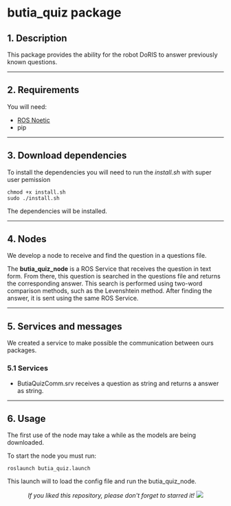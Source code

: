 # butia_quiz package

## 1. Description

This package provides the ability for the robot DoRIS to answer previously known questions.

___
## 2. Requirements

You will need:
- [ROS Noetic](http://wiki.ros.org/noetic/Installation)
- pip

___
## 3. Download dependencies

To install the dependencies you will need to run the _install.sh_ with super user pemission

```
chmod +x install.sh
sudo ./install.sh
```

The dependencies will be installed.

___
## 4. Nodes

We develop a node to receive and find the question in a questions file.

The **butia_quiz_node** is a ROS Service that receives the question in text form. From there, this question is searched in the questions file and returns the corresponding answer. This search is performed using two-word comparison methods, such as the Levenshtein method. After finding the answer, it is sent using the same ROS Service.

___
## 5. Services and messages

We created a service to make possible the communication between ours packages.

### 5.1 Services

- ButiaQuizComm.srv receives a question as string and returns a answer as string.

___
## 6. Usage

The first use of the node may take a while as the models are being downloaded.

To start the node you must run:
```
roslaunch butia_quiz.launch
```

This launch will to load the config file and run the butia_quiz_node.

<p align="center"> 
  <i>If you liked this repository, please don't forget to starred it!</i>
  <img src="https://img.shields.io/github/stars/butia-bots/butia_quiz?style=social"/>
</p>
